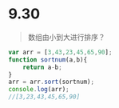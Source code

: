 # 9.30

> 数组由小到大进行排序？

```javascript
var arr = [3,43,23,45,65,90];
function sortnum(a,b){
    return a-b;
}
arr = arr.sort(sortnum);
console.log(arr);
//[3,23,43,45,65,90]
```

